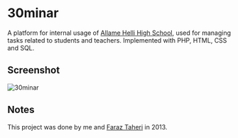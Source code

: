 # 30minar
A platform for internal usage of [Allame Helli High School](http://helli.ir), used for managing tasks related to students and teachers. Implemented with PHP, HTML, CSS and SQL.

## Screenshot
![30minar](https://user-images.githubusercontent.com/7780269/46572930-e3469380-c99a-11e8-874b-53253b19bf95.png)

## Notes
This project was done by me and [Faraz Taheri](https://github.com/mcfaraz) in 2013.
